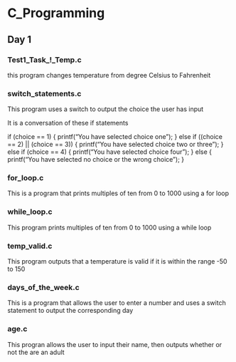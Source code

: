 # C_Programming
## Day 1

### Test1_Task_!_Temp.c
this program changes temperature from degree Celsius to Fahrenheit

### switch_statements.c
This program uses a switch to output the choice the user has input

It is a conversation of these if statements 

if (choice == 1) {
printf(“You have selected choice one”);
} else if ((choice == 2) || (choice == 3)) { 
printf(“You have selected choice two or three”); 
} else if (choice == 4) { 
printf(“You have selected choice four”); 
} else { 
printf(“You have selected no choice or the wrong choice”); 
}


### for_loop.c
This is a program that prints multiples of ten from 0 to 1000 using a for loop

### while_loop.c
This program prints multiples of ten from 0 to 1000 using a while loop

### temp_valid.c
This program outputs that a temperature is valid if it is within the range -50 to 150

### days_of_the_week.c
This is a program that allows the user to enter a number and uses a switch statement to output the corresponding day

### age.c
This progran allows the user to input their name, then outputs whether or not the are an adult

